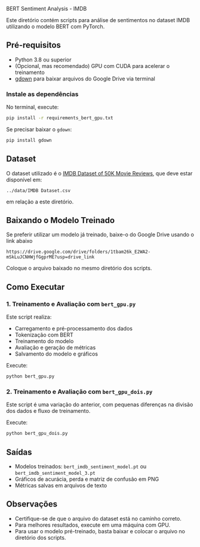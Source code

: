  BERT Sentiment Analysis - IMDB

Este diretório contém scripts para análise de sentimentos no dataset IMDB utilizando o modelo BERT com PyTorch.

## Pré-requisitos

- Python 3.8 ou superior
- (Opcional, mas recomendado) GPU com CUDA para acelerar o treinamento
- [gdown](https://github.com/wkentaro/gdown) para baixar arquivos do Google Drive via terminal

### Instale as dependências

No terminal, execute:

```bash
pip install -r requirements_bert_gpu.txt
```

Se precisar baixar o `gdown`:

```bash
pip install gdown
```

## Dataset

O dataset utilizado é o [IMDB Dataset of 50K Movie Reviews](https://ai.stanford.edu/~amaas/data/sentiment/), que deve estar disponível em:

```
../data/IMDB Dataset.csv
```

em relação a este diretório.

## Baixando o Modelo Treinado

Se preferir utilizar um modelo já treinado, baixe-o do Google Drive usando o link abaixo

```
https://drive.google.com/drive/folders/1tbam26k_E2WA2-mSkLuJCNHWjfGgprME?usp=drive_link 

```


Coloque o arquivo baixado no mesmo diretório dos scripts.

## Como Executar

### 1. Treinamento e Avaliação com `bert_gpu.py`

Este script realiza:
- Carregamento e pré-processamento dos dados
- Tokenização com BERT
- Treinamento do modelo
- Avaliação e geração de métricas
- Salvamento do modelo e gráficos

Execute:

```bash
python bert_gpu.py
```

### 2. Treinamento e Avaliação com `bert_gpu_dois.py`

Este script é uma variação do anterior, com pequenas diferenças na divisão dos dados e fluxo de treinamento.

Execute:

```bash
python bert_gpu_dois.py
```

## Saídas

- Modelos treinados: `bert_imdb_sentiment_model.pt` ou `bert_imdb_sentiment_model_3.pt`
- Gráficos de acurácia, perda e matriz de confusão em PNG
- Métricas salvas em arquivos de texto

## Observações

- Certifique-se de que o arquivo do dataset está no caminho correto.
- Para melhores resultados, execute em uma máquina com GPU.
- Para usar o modelo pré-treinado, basta baixar e colocar o arquivo no diretório dos scripts.
